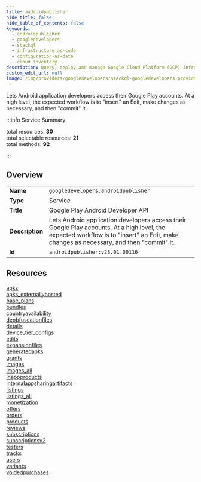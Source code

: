 ```yaml
---
title: androidpublisher
hide_title: false
hide_table_of_contents: false
keywords:
  - androidpublisher
  - googledevelopers
  - stackql
  - infrastructure-as-code
  - configuration-as-data
  - cloud inventory
description: Query, deploy and manage Google Cloud Platform (GCP) infrastructure and resources using SQL
custom_edit_url: null
image: /img/providers/googledevelopers/stackql-googledevelopers-provider-featured-image.png
---
```

Lets Android application developers access their Google Play accounts. At a high level, the expected workflow is to "insert" an Edit, make changes as necessary, and then "commit" it.   
    
:::info Service Summary

<div class="row">
<div class="providerDocColumn">
<span>total resources:&nbsp;<b>30</b></span><br />
<span>total selectable resources:&nbsp;<b>21</b></span><br />
<span>total methods:&nbsp;<b>92</b></span><br />
</div>
</div>

:::

## Overview
<table><tbody>
<tr><td><b>Name</b></td><td><code>googledevelopers.androidpublisher</code></td></tr>
<tr><td><b>Type</b></td><td>Service</td></tr>
<tr><td><b>Title</b></td><td>Google Play Android Developer API</td></tr>
<tr><td><b>Description</b></td><td>Lets Android application developers access their Google Play accounts. At a high level, the expected workflow is to "insert" an Edit, make changes as necessary, and then "commit" it. </td></tr>
<tr><td><b>Id</b></td><td><code>androidpublisher:v23.01.00116</code></td></tr>
</tbody></table>

## Resources
<div class="row">
<div class="providerDocColumn">
<a href="/providers/googledevelopers/androidpublisher/apks/">apks</a><br />
<a href="/providers/googledevelopers/androidpublisher/apks_externallyhosted/">apks_externallyhosted</a><br />
<a href="/providers/googledevelopers/androidpublisher/base_plans/">base_plans</a><br />
<a href="/providers/googledevelopers/androidpublisher/bundles/">bundles</a><br />
<a href="/providers/googledevelopers/androidpublisher/countryavailability/">countryavailability</a><br />
<a href="/providers/googledevelopers/androidpublisher/deobfuscationfiles/">deobfuscationfiles</a><br />
<a href="/providers/googledevelopers/androidpublisher/details/">details</a><br />
<a href="/providers/googledevelopers/androidpublisher/device_tier_configs/">device_tier_configs</a><br />
<a href="/providers/googledevelopers/androidpublisher/edits/">edits</a><br />
<a href="/providers/googledevelopers/androidpublisher/expansionfiles/">expansionfiles</a><br />
<a href="/providers/googledevelopers/androidpublisher/generatedapks/">generatedapks</a><br />
<a href="/providers/googledevelopers/androidpublisher/grants/">grants</a><br />
<a href="/providers/googledevelopers/androidpublisher/images/">images</a><br />
<a href="/providers/googledevelopers/androidpublisher/images_all/">images_all</a><br />
<a href="/providers/googledevelopers/androidpublisher/inappproducts/">inappproducts</a><br />
</div>
<div class="providerDocColumn">
<a href="/providers/googledevelopers/androidpublisher/internalappsharingartifacts/">internalappsharingartifacts</a><br />
<a href="/providers/googledevelopers/androidpublisher/listings/">listings</a><br />
<a href="/providers/googledevelopers/androidpublisher/listings_all/">listings_all</a><br />
<a href="/providers/googledevelopers/androidpublisher/monetization/">monetization</a><br />
<a href="/providers/googledevelopers/androidpublisher/offers/">offers</a><br />
<a href="/providers/googledevelopers/androidpublisher/orders/">orders</a><br />
<a href="/providers/googledevelopers/androidpublisher/products/">products</a><br />
<a href="/providers/googledevelopers/androidpublisher/reviews/">reviews</a><br />
<a href="/providers/googledevelopers/androidpublisher/subscriptions/">subscriptions</a><br />
<a href="/providers/googledevelopers/androidpublisher/subscriptionsv2/">subscriptionsv2</a><br />
<a href="/providers/googledevelopers/androidpublisher/testers/">testers</a><br />
<a href="/providers/googledevelopers/androidpublisher/tracks/">tracks</a><br />
<a href="/providers/googledevelopers/androidpublisher/users/">users</a><br />
<a href="/providers/googledevelopers/androidpublisher/variants/">variants</a><br />
<a href="/providers/googledevelopers/androidpublisher/voidedpurchases/">voidedpurchases</a><br />
</div>
</div>
